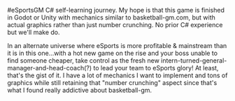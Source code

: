 #eSportsGM
C# self-learning journey. My hope is that this game is finished in Godot or Unity with mechanics similar to basketball-gm.com, but with actual graphics rather than just number crunching. No prior C# experience but we'll make do.

In an alternate universe where eSports is more profitable & mainstream than it is in this one...with a hot new game on the rise and your boss unable to find someone cheaper, take control as the fresh new intern-turned-general-manager-and-head-coach(?) to lead your team to eSports glory! At least, that's the gist of it. I have a lot of mechanics I want to implement and tons of graphics while still retaining that "number crunching" aspect since that's what I found really addictive about basketball-gm.
